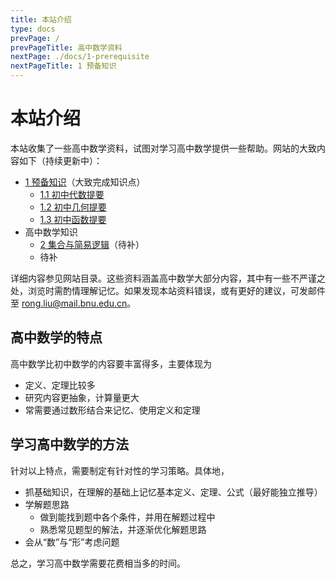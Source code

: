 ```yaml
---
title: 本站介绍
type: docs
prevPage: /
prevPageTitle: 高中数学资料
nextPage: ./docs/1-prerequisite
nextPageTitle: 1 预备知识
---
```


# 本站介绍

本站收集了一些高中数学资料，试图对学习高中数学提供一些帮助。网站的大致内容如下（持续更新中）：

- [1 预备知识](/docs/1-prerequisite)（大致完成知识点）
  - [1.1 初中代数提要](/docs/1-prerequisite/1-1-algebra)
  - [1.2 初中几何提要](/docs/1-prerequisite/1-2-geometry)
  - [1.3 初中函数提要](/docs/1-prerequisite/1-3-function)
- 高中数学知识
  - [2 集合与简易逻辑](/docs/2-set-logic)（待补）
  - 待补
<!-- - [每周一题](/posts)（待补） -->

详细内容参见网站目录。这些资料涵盖高中数学大部分内容，其中有一些不严谨之处，浏览时需酌情理解记忆。如果发现本站资料错误，或有更好的建议，可发邮件至 [rong.liu@mail.bnu.edu.cn](mailto:rong.liu@mai.bnu.edu.cn)。

## 高中数学的特点

高中数学比初中数学的内容要丰富得多，主要体现为

- 定义、定理比较多
- 研究内容更抽象，计算量更大
- 常需要通过数形结合来记忆、使用定义和定理

## 学习高中数学的方法

针对以上特点，需要制定有针对性的学习策略。具体地，

- 抓基础知识，在理解的基础上记忆基本定义、定理、公式（最好能独立推导）
- 学解题思路
  - 做到能找到题中各个条件，并用在解题过程中
  - 熟悉常见题型的解法，并逐渐优化解题思路
- 会从“数”与“形”考虑问题

总之，学习高中数学需要花费相当多的时间。
